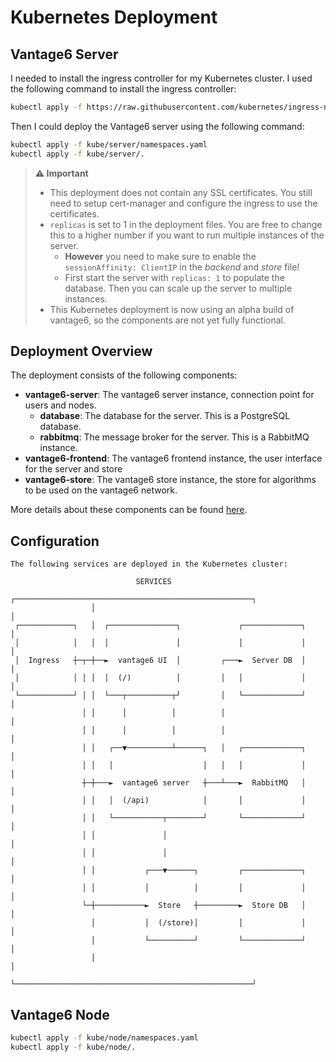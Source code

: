 # Kubernetes Deployment

## Vantage6 Server
I needed to install the ingress controller for my Kubernetes cluster. I used the
following command to install the ingress controller:

```bash
kubectl apply -f https://raw.githubusercontent.com/kubernetes/ingress-nginx/main/deploy/static/provider/cloud/deploy.yaml
```

Then I could deploy the Vantage6 server using the following command:
```bash
kubectl apply -f kube/server/namespaces.yaml
kubectl apply -f kube/server/.
```

> **⚠ Important**
>
> * This deployment does not contain any SSL certificates. You still need to
>   setup cert-manager and configure the ingress to use the certificates.
> * `replicas` is set to 1 in the deployment files. You are free to change this
>   to a higher number if you want to run multiple instances of the server.
>   * **However** you need to make sure to enable the
>     `sessionAffinity: ClientIP` in the *backend* and *store* file!
>   * First start the server with `replicas: 1` to populate the database. Then
>     you can scale up the server to multiple instances.
> * This Kubernetes deployment is now using an alpha build of vantage6, so the
>   components are not yet fully functional.
>

## Deployment Overview
The deployment consists of the following components:

* **vantage6-server**: The vantage6 server instance, connection point for users
                       and nodes.
  * **database**: The database for the server. This is a PostgreSQL database.
  * **rabbitmq**: The message broker for the server. This is a RabbitMQ
                  instance.
* **vantage6-frontend**: The vantage6 frontend instance, the user interface for
                         the server and store
* **vantage6-store**: The vantage6 store instance, the store for algorithms to
                      be used on the vantage6 network.

More details about these components can be found
[here](https://docs.vantage6.ai/en/main/introduction/architecture.html).

## Configuration

```text
The following services are deployed in the Kubernetes cluster:

                            SERVICES
                  ┌─────────────────────────────────────────────────────┐
                  │                                                     │
 ┌────────────┐   │  ┌───────────────┐             ┌─────────────┐      │
 │            │   │  │               │             │             │      │
 │  Ingress   ┼─┬─┼──►  vantage6 UI  │         ┌───►  Server DB  │      │
 │            │ │ │  │  (/)          │         │   │             │      │
 └────────────┘ │ │  └───┬──────────┬┘         │   └─────────────┘      │
                │ │      │          │          │                        │
                │ │      │          │          │                        │
                │ │   ┌──▼──────────┴──────┐   │   ┌─────────────┐      │
                │ │   │                    │   │   │             │      │
                ┼─┼───►  vantage6 server   ┼───┴───►  RabbitMQ   │      │
                │ │   │  (/api)            │       │             │      │
                │ │   └───────────┬────────┘       └─────────────┘      │
                │ │               │                                     │
                │ │               │                                     │
                │ │           ┌───▼──────┐         ┌─────────────┐      │
                │ │           │          │         │             │      │
                └─┼───────────►  Store   ┼─────────►  Store DB   │      │
                  │           │  (/store)│         │             │      │
                  │           └──────────┘         └─────────────┘      │
                  │                                                     │
                  └─────────────────────────────────────────────────────┘
```

## Vantage6 Node

```bash
kubectl apply -f kube/node/namespaces.yaml
kubectl apply -f kube/node/.
```
